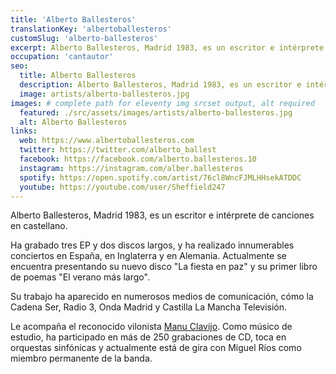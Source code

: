 ```yaml
---
title: 'Alberto Ballesteros'
translationKey: 'albertoballesteros'
customSlug: 'alberto-ballesteros'
excerpt: Alberto Ballesteros, Madrid 1983, es un escritor e intérprete de canciones en castellano. El abanico de sus estilos se mueve entre el pop, el rock y el folk.
occupation: 'cantautor'
seo:
  title: Alberto Ballesteros
  description: Alberto Ballesteros, Madrid 1983, es un escritor e intérprete de canciones en castellano. El abanico de sus estilos se mueve entre el pop, el rock y el folk.
  image: artists/alberto-ballesteros.jpg
images: # complete path for eleventy img srcset output, alt required
  featured: ./src/assets/images/artists/alberto-ballesteros.jpg
  alt: Alberto Ballesteros
links:
  web: https://www.albertoballesteros.com
  twitter: https://twitter.com/alberto_ballest
  facebook: https://facebook.com/alberto.ballesteros.10
  instagram: https://instagram.com/alber.ballesteros
  spotify: https://open.spotify.com/artist/76cl8WncFJMLHHsekATDDC
  youtube: https://youtube.com/user/Sheffield247
---
```


Alberto Ballesteros, Madrid 1983, es un escritor e intérprete de canciones en castellano.

Ha grabado tres EP y dos discos largos, y ha realizado innumerables conciertos en España, en Inglaterra y en Alemania.
Actualmente se encuentra presentando su nuevo disco "La fiesta en paz" y su primer libro de poemas "El verano más largo".

Su trabajo ha aparecido en numerosos medios de comunicación, cómo la Cadena Ser, Radio 3, Onda Madrid y Castilla La Mancha Televisión.

Le acompaña el reconocido vilonista <a href="https://www.manuclavijo.com/" target="_blank" rel="nofollow">Manu Clavijo</a>. Como músico de estudio, ha participado en más de 250 grabaciones de CD, toca en orquestas sinfónicas y actualmente está de gira con Miguel Ríos como miembro permanente de la banda.
